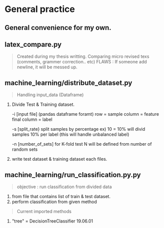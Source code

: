 General practice
================

General convenience for my own.
-------------------------------



## latex_compare.py

> Created during my thesis writting.
Comparing micro revised texs (comments, grammer correction.. etc)
FLAWS : If someone add newline, it will be messed up.


## machine_learning/distribute_dataset.py

> Handling input_data (Dataframe)

1. Divide Test & Training dataset.

	-i [input file] (pandas dataframe foramt)
	row = sample
	column = feature
	final column = label

	-s [split_rate}
	split samples by percentage
	ex) 10 = 10% will divid samples 10% per label (this will handle unbalanced label)

	-n [number_of_sets]
	for K-fold test
	N will be defined from number of random sets

2. write test dataset & training dataset each files.


## machine_learning/run_classification.py.py 



>objective : run classification from divided data

1. from file that contains list of train & test dataset.
2. perform classification from given method

>Current imported methods
1. "tree" = DecisionTreeClassifier  19.06.01
  
 





